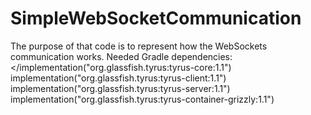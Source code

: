 # SimpleWebSocketCommunication
The purpose of that code is to represent how the WebSockets communication works. 
Needed Gradle dependencies:
    </implementation("org.glassfish.tyrus:tyrus-core:1.1")
    implementation("org.glassfish.tyrus:tyrus-client:1.1")
    implementation("org.glassfish.tyrus:tyrus-server:1.1")
    implementation("org.glassfish.tyrus:tyrus-container-grizzly:1.1")
>
